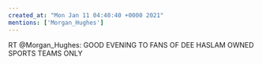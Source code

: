 ```yaml
---
created_at: "Mon Jan 11 04:40:40 +0000 2021"
mentions: ['Morgan_Hughes']
---
```


RT @Morgan_Hughes: GOOD EVENING TO FANS OF DEE HASLAM OWNED SPORTS TEAMS ONLY